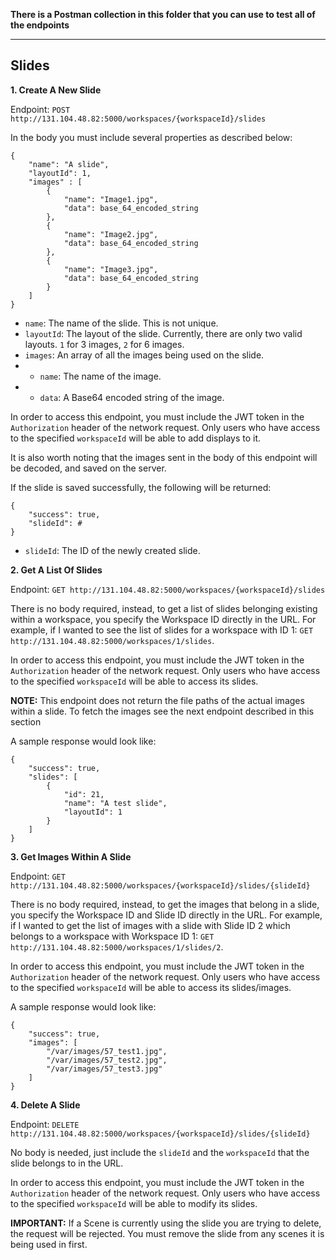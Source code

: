 **There is a Postman collection in this folder that you can use to test all of the endpoints**

------
Slides
------

**1. Create A New Slide**

Endpoint: `POST http://131.104.48.82:5000/workspaces/{workspaceId}/slides`

In the body you must include several properties as described below:

```
{
	"name": "A slide",
	"layoutId": 1,
	"images" : [
		{
			"name": "Image1.jpg",
			"data": base_64_encoded_string
		},
		{
			"name": "Image2.jpg",
			"data": base_64_encoded_string
		},
		{
			"name": "Image3.jpg",
			"data": base_64_encoded_string
		}
	]
}
```

* `name`: The name of the slide. This is not unique.
* `layoutId`: The layout of the slide. Currently, there are only two valid layouts. `1` for 3 images, `2` for 6 images.
* `images`: An array of all the images being used on the slide. 
* * `name`: The name of the image.
* * `data`: A Base64 encoded string of the image.

In order to access this endpoint, you must include the JWT token in the `Authorization` header of the network request. Only users who have access to the specified `workspaceId` will be able to add displays to it.

It is also worth noting that the images sent in the body of this endpoint will be decoded, and saved on the server.

If the slide is saved successfully, the following will be returned:

```
{
    "success": true,
    "slideId": #
}
```

* `slideId`: The ID of the newly created slide.

**2. Get A List Of Slides**

Endpoint: `GET http://131.104.48.82:5000/workspaces/{workspaceId}/slides`

There is no body required, instead, to get a list of slides belonging existing within a workspace, you specify the Workspace ID directly in the URL. For example, if I wanted to see the list of slides for a workspace with ID 1: `GET http://131.104.48.82:5000/workspaces/1/slides`.

In order to access this endpoint, you must include the JWT token in the `Authorization` header of the network request. Only users who have access to the specified `workspaceId` will be able to access its slides.

**NOTE:** This endpoint does not return the file paths of the actual images within a slide. To fetch the images see the next endpoint described in this section

A sample response would look like:

```
{
    "success": true,
    "slides": [
        {
            "id": 21,
            "name": "A test slide",
            "layoutId": 1
        }
    ]
}
```

**3. Get Images Within A Slide**

Endpoint: `GET http://131.104.48.82:5000/workspaces/{workspaceId}/slides/{slideId}`

There is no body required, instead, to get the images that belong in a slide, you specify the Workspace ID and Slide ID directly in the URL. For example, if I wanted to get the list of images with a slide with Slide ID 2 which belongs to a workspace with Workspace ID 1: `GET http://131.104.48.82:5000/workspaces/1/slides/2`.

In order to access this endpoint, you must include the JWT token in the `Authorization` header of the network request. Only users who have access to the specified `workspaceId` will be able to access its slides/images.

A sample response would look like:

```
{
    "success": true,
    "images": [
		"/var/images/57_test1.jpg",
		"/var/images/57_test2.jpg",
		"/var/images/57_test3.jpg"
    ]
}
```

**4. Delete A Slide**

Endpoint: `DELETE http://131.104.48.82:5000/workspaces/{workspaceId}/slides/{slideId}`

No body is needed, just include the `slideId` and the `workspaceId` that the slide belongs to in the URL.

In order to access this endpoint, you must include the JWT token in the `Authorization` header of the network request. Only users who have access to the specified `workspaceId` will be able to modify its slides.

**IMPORTANT:** If a Scene is currently using the slide you are trying to delete, the request will be rejected. You must remove the slide from any scenes it is being used in first.
